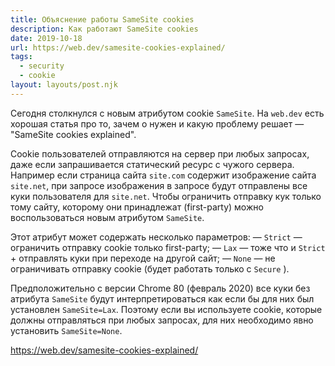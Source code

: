 ```yaml
---
title: Объяснение работы SameSite cookies
description: Как работают SameSite cookies
date: 2019-10-18
url: https://web.dev/samesite-cookies-explained/
tags:
  - security
  - cookie
layout: layouts/post.njk
---
```

Сегодня столкнулся с новым атрибутом cookie `SameSite`. На `web.dev` есть хорошая статья про то, зачем о нужен и какую проблему решает — "SameSite cookies explained".

Cookie пользователей отправляются на сервер при любых запросах, даже если запрашивается статический ресурс с чужого сервера. Например если страница сайта `site.com` содержит изображение сайта `site.net`, при запросе изображения в запросе  будут отправлены все куки пользователя для `site.net`. Чтобы ограничить отправку кук только тому сайту, которому они принадлежат (first-party) можно воспользоваться новым атрибутом `SameSite`.

Этот атрибут может содержать несколько параметров:
— `Strict` — ограничить отправку cookie только first-party;
— `Lax` — тоже что и `Strict` + отправлять куки при переходе на другой сайт;
— `None` — не ограничивать отправку cookie (будет работать только с `Secure` ).

Предположительно с версии Chrome 80 (февраль 2020) все куки без атрибута `SameSite` будут интерпретироваться как если бы для них был установлен `SameSite=Lax`. Поэтому если вы используете cookie, которые должны отправляться при любых запросах, для них необходимо явно установить `SameSite=None`.

https://web.dev/samesite-cookies-explained/
